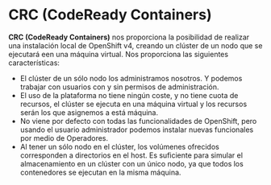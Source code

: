 # CRC (CodeReady Containers)

**CRC (CodeReady Containers)** nos proporciona la posibilidad de realizar una instalación local de OpenShift v4, creando un clúster de un nodo que se ejecutará een una máquina virtual. Nos proporciona las siguientes características:

* El clúster de un sólo nodo los administramos nosotros. Y podemos trabajar con usuarios con y sin permisos de administración.
* El uso de la plataforma no tiene ningún coste, y no tiene cuota de recursos, el clúster se ejecuta en una máquina virtual y los recursos serán los que asignemos a está máquina.
* No viene por defecto con todas las funcionalidades de OpenShift, pero usando el usuario administrador podemos instalar nuevas funcionales por medio de Operadores.
* Al tener un sólo nodo en el clúster, los volúmenes ofrecidos corresponden a directorios en el host. Es suficiente para simular el almacenamiento en un clúster con un único nodo, ya que todos los contenedores se ejecutan en la misma máquina.
